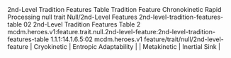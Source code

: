<ability>
  <name>2nd-Level Tradition Features Table</name>
  <keywords>
    <keyword>Tradition</keyword>
  </keywords>
  <type>Feature</type>
  <distance>Chronokinetic</distance>
  <target>Rapid Processing</target>
  <metadata>
    <class>null</class>
    <feature_type>trait</feature_type>
    <file_dpath>Null/2nd-Level Features</file_dpath>
    <item_id>2nd-level-tradition-features-table</item_id>
    <item_index>02</item_index>
    <item_name>2nd-Level Tradition Features Table</item_name>
    <level>2</level>
    <scc>mcdm.heroes.v1:feature.trait.null.2nd-level-feature:2nd-level-tradition-features-table</scc>
    <scdc>1.1.1:14.1.6.5:02</scdc>
    <source>mcdm.heroes.v1</source>
    <type>feature/trait/null/2nd-level-feature</type>
  </metadata>
  <effects>
    <effect type="mundane">| Cryokinetic   | Entropic Adaptability |
| Metakinetic   | Inertial Sink         |</effect>
  </effects>
</ability>
